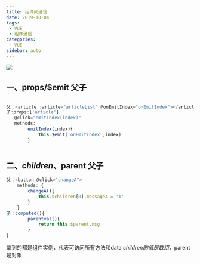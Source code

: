 ```yaml
---
title: 组件间通信
date: 2019-10-04
tags:
 - VUE
 - 组件通信
categories:
 - VUE
sidebar: auto
---
```

![](https://resource.limeili.top/abstract/abstract%20(15).jpg)
<!-- more -->
## 一、props/$emit 父子

```js

父：<article :article="articleList" @onEmitIndex="onEmitIndex"></article>
子:props:['article']
   @click="emitIndex(index)"
   methods:
   		emitIndex(index){
			this.$emit('onEmitIndex',index)		
   		}
	
```

## 二、$children、$parent 父子

```js
父：<button @click="changeA">
    methods: {
    	changeA(){
    		this.$children[0].messageA = '1'
    	}
    }
子：computed(){
		parentval(){
			return this.$parent.msg
		}
}
```

拿到的都是组件实例，代表可访问所有方法和data
$children的值是数组，$parent是对象

